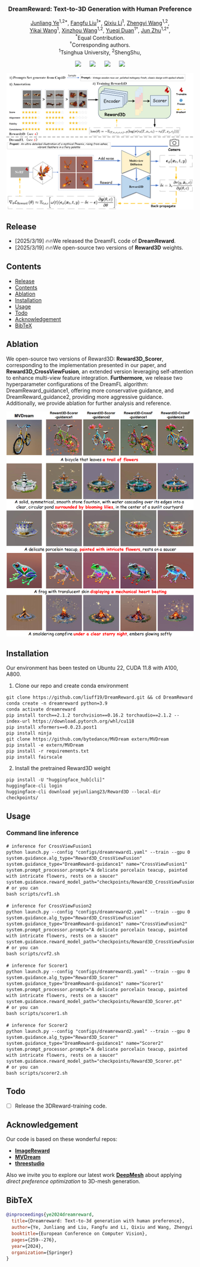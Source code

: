 <p align="center">
  <h3 align="center"><strong>DreamReward: Text-to-3D Generation with Human Preference</strong></h3>

<p align="center">
    <a href="https://jamesyjl.github.io/">Junliang Ye</a><sup>1,2*</sup>,
    <a href="https://liuff19.github.io/">Fangfu Liu</a><sup>1*</sup>,
    <a href="">Qixiu Li</a><sup>1</sup>,
    <a href="https://thuwzy.github.io/">Zhengyi Wang</a><sup>1,2</sup>,<br>
    <a href="https://yikaiw.github.io/">Yikai Wang</a><sup>1</sup>,
    <a href="https://zz7379.github.io/">Xinzhou Wang</a><sup>1,2</sup>,
    <a href="https://duanyueqi.github.io/">Yueqi Duan</a><sup>1†</sup>,
    <a href="https://ml.cs.tsinghua.edu.cn/~jun/index.shtml">Jun Zhu</a><sup>1,2†</sup>,
    <br>
    <sup>*</sup>Equal Contribution.
    <br>
    <sup>†</sup>Corresponding authors.
    <br>
    <sup>1</sup>Tsinghua University,
    <sup>2</sup>ShengShu,
</p>


<div align="center">

<a href='https://arxiv.org/abs/2403.14613'><img src='https://img.shields.io/badge/arXiv-2403.14613-b31b1b.svg'></a> &nbsp;&nbsp;&nbsp;&nbsp;
 <a href='https://jamesyjl.github.io/DreamReward/'><img src='https://img.shields.io/badge/Project-Page-Green'></a> &nbsp;&nbsp;&nbsp;&nbsp;
<a href="https://huggingface.co/yejunliang23/Reward3D"><img src="https://img.shields.io/badge/%F0%9F%A4%97%20Weights-HF-orange"></a> &nbsp;&nbsp;&nbsp;&nbsp;
<a href="https://huggingface.co/datasets/yejunliang23/3DRewardDB"><img src="https://img.shields.io/badge/%F0%9F%A4%97%20Dataset-HF-orange"></a>

</div>

<p align="center">
    <img src="assets/pipeline_00.png" alt="pipeline method"/>
</p>

## Release
- [2025/3/19] 🔥🔥We released the DreamFL code of **DreamReward**.
- [2025/3/19] 🔥🔥We open-source two versions of **Reward3D** weights.

## Contents
- [Release](#release)
- [Contents](#contents)
- [Ablation](#Ablation)
- [Installation](#Installation)
- [Usage](#Usage)
- [Todo](#Todo)
- [Acknowledgement](#acknowledgement)
- [BibTeX](#bibtex)

## Ablation
We open-source two versions of Reward3D: **Reward3D_Scorer**, corresponding to the implementation presented in our paper, and **Reward3D_CrossViewFusion**, an extended version leveraging self-attention to enhance multi-view feature integration. **Furthermore**, we release two hyperparameter configurations of the DreamFL algorithm: DreamReward_guidance1, offering more conservative guidance, and DreamReward_guidance2, providing more aggressive guidance. Additionally, we provide ablation for further analysis and reference.
<p align="center">
    <img src="assets/ablation_00.png">
</p>

## Installation
Our environment has been tested on Ubuntu 22, CUDA 11.8 with A100, A800.
1. Clone our repo and create conda environment
```
git clone https://github.com/liuff19/DreamReward.git && cd DreamReward
conda create -n dreamreward python=3.9
conda activate dreamreward
pip install torch==2.1.2 torchvision==0.16.2 torchaudio==2.1.2 --index-url https://download.pytorch.org/whl/cu118
pip install xformers==0.0.23.post1
pip install ninja
git clone https://github.com/bytedance/MVDream extern/MVDream
pip install -e extern/MVDream 
pip install -r requirements.txt
pip install fairscale
```
2. Install the pretrained Reward3D weight
```
pip install -U "huggingface_hub[cli]"
huggingface-cli login
huggingface-cli download yejunliang23/Reward3D --local-dir checkpoints/
```

## Usage
### Command line inference
```
# inference for CrossViewFusion1
python launch.py --config "configs/dreamreward1.yaml" --train --gpu 0 system.guidance.alg_type="Reward3D_CrossViewFusion" system.guidance_type="DreamReward-guidance1" name="CrossViewFusion1" system.prompt_processor.prompt="A delicate porcelain teacup, painted with intricate flowers, rests on a saucer" system.guidance.reward_model_path="checkpoints/Reward3D_CrossViewFusion.pt"
# or you can
bash scripts/cvf1.sh

# inference for CrossViewFusion2
python launch.py --config "configs/dreamreward2.yaml" --train --gpu 0 system.guidance.alg_type="Reward3D_CrossViewFusion" system.guidance_type="DreamReward-guidance1" name="CrossViewFusion2" system.prompt_processor.prompt="A delicate porcelain teacup, painted with intricate flowers, rests on a saucer" system.guidance.reward_model_path="checkpoints/Reward3D_CrossViewFusion.pt"
# or you can
bash scripts/cvf2.sh

# inference for Scorer1
python launch.py --config "configs/dreamreward1.yaml" --train --gpu 0 system.guidance.alg_type="Reward3D_Scorer" system.guidance_type="DreamReward-guidance1" name="Scorer1" system.prompt_processor.prompt="A delicate porcelain teacup, painted with intricate flowers, rests on a saucer" system.guidance.reward_model_path="checkpoints/Reward3D_Scorer.pt"
# or you can
bash scripts/scorer1.sh

# inference for Scorer2
python launch.py --config "configs/dreamreward2.yaml" --train --gpu 0 system.guidance.alg_type="Reward3D_Scorer" system.guidance_type="DreamReward-guidance1" name="Scorer2" system.prompt_processor.prompt="A delicate porcelain teacup, painted with intricate flowers, rests on a saucer" system.guidance.reward_model_path="checkpoints/Reward3D_Scorer.pt"
# or you can
bash scripts/scorer2.sh
```
## Todo
- [ ] Release the 3DReward-training code.

## Acknowledgement
Our code is based on these wonderful repos:
* **[ImageReward](https://github.com/THUDM/ImageReward)**
* **[MVDream](https://github.com/bytedance/MVDream)**
* **[threestudio](https://github.com/threestudio-project/threestudio)**

Also we invite you to explore our latest work [**DeepMesh**](https://zhaorw02.github.io/DeepMesh/) about applying *direct preference optimization* to 3D-mesh generation.

## BibTeX
```bibtex
@inproceedings{ye2024dreamreward,
  title={Dreamreward: Text-to-3d generation with human preference},
  author={Ye, Junliang and Liu, Fangfu and Li, Qixiu and Wang, Zhengyi and Wang, Yikai and Wang, Xinzhou and Duan, Yueqi and Zhu, Jun},
  booktitle={European Conference on Computer Vision},
  pages={259--276},
  year={2024},
  organization={Springer}
}
```
